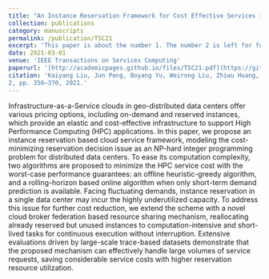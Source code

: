 ```yaml
---
title: "An Instance Reservation Framework for Cost Effective Services in Geo-Distributed Data Centers"
collection: publications
category: manuscripts
permalink: /publication/TSC21
excerpt: 'This paper is about the number 1. The number 2 is left for future work.'
date: 2021-03-01
venue: 'IEEE Transactions on Services Computing'
paperurl: '[http://academicpages.github.io/files/TSC21.pdf](https://github.com/Liu-Kaiyang/Liu-Kaiyang.github.io/blob/master/files/TSC21.pdf)'
citation: 'Kaiyang Liu, Jun Peng, Boyang Yu, Weirong Liu, Zhiwu Huang, Jianping Pan. An instance reservation framework for cost effective services in geo-distributed data centers, IEEE Transactions on Services Computing, vol. 14, no.
2, pp. 356–370, 2021.'
---
```


Infrastructure-as-a-Service clouds in geo-distributed data centers offer various pricing options, including on-demand and reserved instances, which provide an elastic and cost-effective infrastructure to support High Performance Computing (HPC) applications. In this paper, we propose an instance reservation based cloud service framework, modeling the cost-minimizing reservation decision issue as an NP-hard integer programming problem for distributed data centers. To ease its computation complexity, two algorithms are proposed to minimize the HPC service cost with the worst-case performance guarantees: an offline heuristic-greedy algorithm, and a rolling-horizon based online algorithm when only short-term demand prediction is available. Facing fluctuating demands, instance reservation in a single data center may incur the highly underutilized capacity. To address this issue for further cost reduction, we extend the scheme with a novel cloud broker federation based resource sharing mechanism, reallocating already reserved but unused instances to computation-intensive and short-lived tasks for continuous execution without interruption. Extensive evaluations driven by large-scale trace-based datasets demonstrate that the proposed mechanism can effectively handle large volumes of service requests, saving considerable service costs with higher reservation resource utilization.
